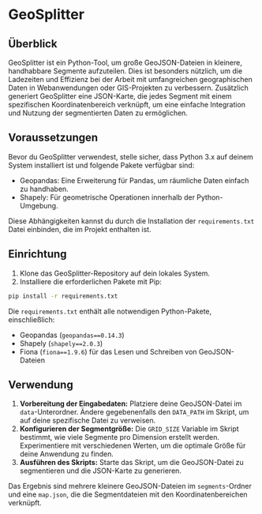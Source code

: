 # GeoSplitter

## Überblick
GeoSplitter ist ein Python-Tool, um große GeoJSON-Dateien in kleinere, handhabbare Segmente aufzuteilen. Dies ist besonders nützlich, um die Ladezeiten und Effizienz bei der Arbeit mit umfangreichen geographischen Daten in Webanwendungen oder GIS-Projekten zu verbessern. Zusätzlich generiert GeoSplitter eine JSON-Karte, die jedes Segment mit einem spezifischen Koordinatenbereich verknüpft, um eine einfache Integration und Nutzung der segmentierten Daten zu ermöglichen.

## Voraussetzungen

Bevor du GeoSplitter verwendest, stelle sicher, dass Python 3.x auf deinem System installiert ist und folgende Pakete verfügbar sind:

- Geopandas: Eine Erweiterung für Pandas, um räumliche Daten einfach zu handhaben.
- Shapely: Für geometrische Operationen innerhalb der Python-Umgebung.

Diese Abhängigkeiten kannst du durch die Installation der `requirements.txt` Datei einbinden, die im Projekt enthalten ist.

## Einrichtung

1. Klone das GeoSplitter-Repository auf dein lokales System.
2. Installiere die erforderlichen Pakete mit Pip:

```bash
pip install -r requirements.txt
```

Die `requirements.txt` enthält alle notwendigen Python-Pakete, einschließlich:

- Geopandas (`geopandas==0.14.3`)
- Shapely (`shapely==2.0.3`)
- Fiona (`fiona==1.9.6`) für das Lesen und Schreiben von GeoJSON-Dateien

## Verwendung

1. **Vorbereitung der Eingabedaten:** Platziere deine GeoJSON-Datei im `data`-Unterordner. Ändere gegebenenfalls den `DATA_PATH` im Skript, um auf deine spezifische Datei zu verweisen.
2. **Konfigurieren der Segmentgröße:** Die `GRID_SIZE` Variable im Skript bestimmt, wie viele Segmente pro Dimension erstellt werden. Experimentiere mit verschiedenen Werten, um die optimale Größe für deine Anwendung zu finden.
3. **Ausführen des Skripts:** Starte das Skript, um die GeoJSON-Datei zu segmentieren und die JSON-Karte zu generieren.

Das Ergebnis sind mehrere kleinere GeoJSON-Dateien im `segments`-Ordner und eine `map.json`, die die Segmentdateien mit den Koordinatenbereichen verknüpft.